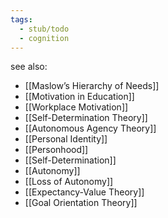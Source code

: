 ```yaml
---
tags:
  - stub/todo
  - cognition
---
```

see also:
- [[Maslow’s Hierarchy of Needs]]
- [[Motivation in Education]]
- [[Workplace Motivation]]
- [[Self-Determination Theory]]
- [[Autonomous Agency Theory]]
- [[Personal Identity]]
- [[Personhood]]
- [[Self-Determination]]
- [[Autonomy]]
- [[Loss of Autonomy]]
- [[Expectancy-Value Theory]]
- [[Goal Orientation Theory]]
